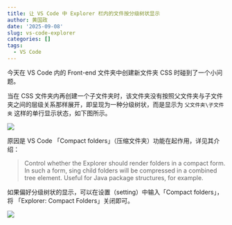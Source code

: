 ```yaml
---
title: 让 VS Code 中 Explorer 栏内的文件按分级树状显示
author: 黄国政
date: '2025-09-08'
slug: vs-code-explorer
categories: []
tags:
  - VS Code
---
```


<!--more-->

今天在 VS Code 内的 Front-end 文件夹中创建新文件夹 CSS 时碰到了一个小问题。

当在 CSS 文件夹内再创建一个子文件夹时，该文件夹没有按照父文件夹与子文件夹之间的层级关系那样展开，即呈现为一种分级树状，而是显示为 `父文件夹\子文件夹` 这样的单行显示状态，如下图所示。

![](https://cdn.jsdelivr.net/gh/residualsun1/blog-static/project/2025/09/09-08-1.png)

原因是 VS Code 「Compact folders」（压缩文件夹）功能在起作用，详见其介绍：

> Control whether the Explorer should render folders in a compact form. In such a form, sing child folders will be compressed in a combined tree element. Useful for Java package structures, for example.

如果偏好分级树状的显示，可以在设置（setting）中输入「Compact folders」，将 「Explorer: Compact Folders」关闭即可。

![](https://cdn.jsdelivr.net/gh/residualsun1/blog-static/project/2025/09/09-08-2.png)